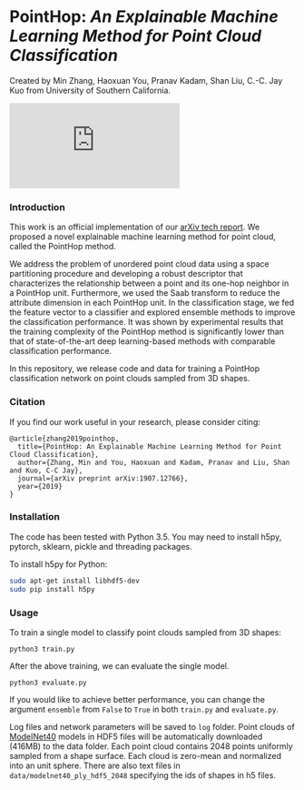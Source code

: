 # PointHop: *An Explainable Machine Learning Method for Point Cloud Classification*
Created by Min Zhang, Haoxuan You, Pranav Kadam, Shan Liu, C.-C. Jay Kuo from University of Southern California.

![introduction](https://github.com/minzhang-1/PointHop/tree/master/doc/intro.pdf)

### Introduction
This work is an official implementation of our [arXiv tech report](https://arxiv.org/abs/1907.12766). We proposed a novel explainable machine learning method for point cloud, called the PointHop method.

We address the problem of unordered point cloud data using a space partitioning procedure and developing a robust descriptor that characterizes the relationship between a point and its one-hop neighbor in a PointHop unit. Furthermore, we used the Saab transform to reduce the attribute dimension in each PointHop unit. In the classification stage, we fed the feature vector to a classifier and explored ensemble methods to improve the classification performance. It was shown by experimental results that the training complexity of the PointHop method is significantly lower than that of state-of-the-art deep learning-based methods with comparable classification performance. 

In this repository, we release code and data for training a PointHop classification network on point clouds sampled from 3D shapes.

### Citation
If you find our work useful in your research, please consider citing:

	@article{zhang2019pointhop,
	  title={PointHop: An Explainable Machine Learning Method for Point Cloud Classification},
	  author={Zhang, Min and You, Haoxuan and Kadam, Pranav and Liu, Shan and Kuo, C-C Jay},
	  journal={arXiv preprint arXiv:1907.12766},
	  year={2019}
	}

### Installation

The code has been tested with Python 3.5. You may need to install h5py, pytorch, sklearn, pickle and threading packages.

To install h5py for Python:
```bash
sudo apt-get install libhdf5-dev
sudo pip install h5py
```

### Usage
To train a single model to classify point clouds sampled from 3D shapes:

    python3 train.py

After the above training, we can evaluate the single model.

    python3 evaluate.py

If you would like to achieve better performance, you can change the argument `ensemble` from `False` to `True` in both `train.py` and `evaluate.py`.

Log files and network parameters will be saved to `log` folder. Point clouds of <a href="http://modelnet.cs.princeton.edu/" target="_blank">ModelNet40</a> models in HDF5 files will be automatically downloaded (416MB) to the data folder. Each point cloud contains 2048 points uniformly sampled from a shape surface. Each cloud is zero-mean and normalized into an unit sphere. There are also text files in `data/modelnet40_ply_hdf5_2048` specifying the ids of shapes in h5 files.


